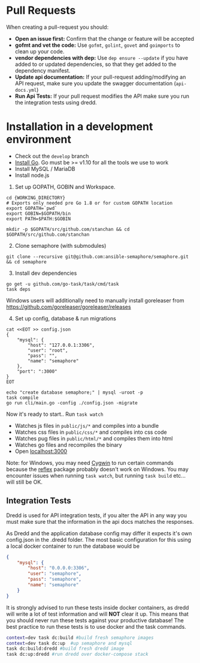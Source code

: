 # Pull Requests

When creating a pull-request you should:

- __Open an issue first:__ Confirm that the change or feature will be accepted
- __gofmt and vet the code:__ Use  `gofmt`, `golint`, `govet` and `goimports` to clean up your code.
- __vendor dependencies with dep:__ Use `dep ensure --update` if you have added to or updated dependencies, so that they get added to the dependency manifest.
- __Update api documentation:__ If your pull-request adding/modifying an API request, make sure you update the swagger documentation (`api-docs.yml`)
- __Run Api Tests:__ If your pull request modifies the API make sure you run the integration tests using dredd.

# Installation in a development environment

- Check out the `develop` branch
- [Install Go](https://golang.org/doc/install). Go must be >= v1.10 for all the tools we use to work
- Install MySQL / MariaDB
- Install node.js

1) Set up GOPATH, GOBIN and Workspace.
```
cd {WORKING_DIRECTORY}
# Exports only needed pre Go 1.8 or for custom GOPATH location
export GOPATH=`pwd`
export GOBIN=$GOPATH/bin
export PATH=$PATH:$GOBIN

mkdir -p $GOPATH/src/github.com/stanchan && cd $GOPATH/src/github.com/stanchan
```

2) Clone semaphore (with submodules)

```
git clone --recursive git@github.com:ansible-semaphore/semaphore.git && cd semaphore
```

3) Install dev dependencies

```
go get -u github.com/go-task/task/cmd/task
task deps
```
Windows users will additionally need to manually install goreleaser from https://github.com/goreleaser/goreleaser/releases


4) Set up config, database & run migrations

```
cat <<EOT >> config.json
{
    "mysql": {
        "host": "127.0.0.1:3306",
        "user": "root",
        "pass": "",
        "name": "semaphore"
    },
    "port": ":3000"
}
EOT

echo "create database semaphore;" | mysql -uroot -p
task compile
go run cli/main.go -config ./config.json -migrate
```

Now it's ready to start.. Run `task watch`

- Watches js files in `public/js/*` and compiles into a bundle
- Watches css files in `public/css/*` and compiles into css code
- Watches pug files in `public/html/*` and compiles them into html
- Watches go files and recompiles the binary
- Open [localhost:3000](http://localhost:3000)

Note: for Windows, you may need [Cygwin](https://www.cygwin.com/) to run certain commands because the [reflex](github.com/cespare/reflex) package probably doesn't work on Windows.
You may encounter issues when running `task watch`, but running `task build` etc... will still be OK.

## Integration Tests

Dredd is used for API integration tests, if you alter the API in any way you must make sure that the information in the api docs
matches the responses.

As Dredd and the application database config may differ it expects it's own config.json in the .dredd folder.
The most basic configuration for this using a local docker container to run the database would be
```json
{
	"mysql": {
		"host": "0.0.0.0:3306",
		"user": "semaphore",
		"pass": "semaphore",
		"name": "semaphore"
	}
}

```

It is strongly advised to run these tests inside docker containers, as dredd will write a lot of test information and will __NOT__ clear it up.
This means that you should never run these tests against your productive database!
The best practice to run these tests is to use docker and the task commands.

```bash
context=dev task dc:build #build fresh semaphore images
context=dev task dc:up  #up semaphore and mysql
task dc:build:dredd #build fresh dredd image
task dc:up:dredd #run dredd over docker-compose stack
```